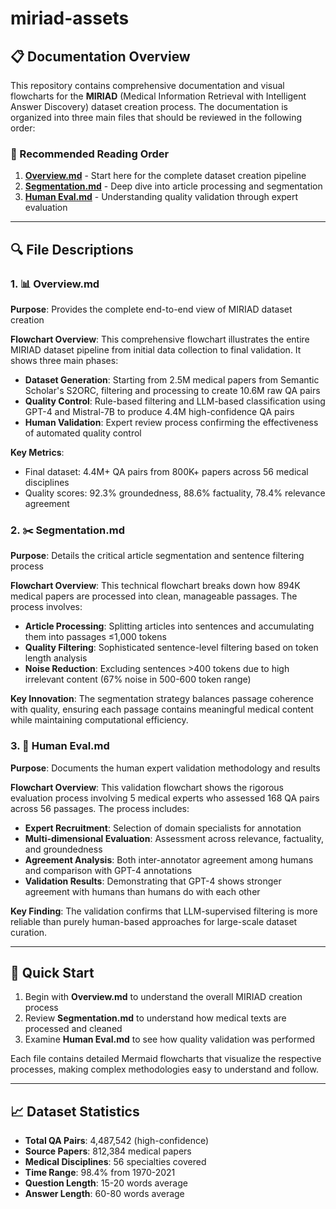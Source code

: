 # miriad-assets

## 📋 Documentation Overview

This repository contains comprehensive documentation and visual flowcharts for the **MIRIAD** (Medical Information Retrieval with Intelligent Answer Discovery) dataset creation process. The documentation is organized into three main files that should be reviewed in the following order:

### 📖 Recommended Reading Order

1. **[Overview.md](Overview.md)** - Start here for the complete dataset creation pipeline
2. **[Segmentation.md](Segmentation.md)** - Deep dive into article processing and segmentation
3. **[Human Eval.md](Human%20Eval.md)** - Understanding quality validation through expert evaluation

---

## 🔍 File Descriptions

### 1. 📊 Overview.md
**Purpose**: Provides the complete end-to-end view of MIRIAD dataset creation

**Flowchart Overview**: This comprehensive flowchart illustrates the entire MIRIAD dataset pipeline from initial data collection to final validation. It shows three main phases:
- **Dataset Generation**: Starting from 2.5M medical papers from Semantic Scholar's S2ORC, filtering and processing to create 10.6M raw QA pairs
- **Quality Control**: Rule-based filtering and LLM-based classification using GPT-4 and Mistral-7B to produce 4.4M high-confidence QA pairs
- **Human Validation**: Expert review process confirming the effectiveness of automated quality control

**Key Metrics**: 
- Final dataset: 4.4M+ QA pairs from 800K+ papers across 56 medical disciplines
- Quality scores: 92.3% groundedness, 88.6% factuality, 78.4% relevance agreement

### 2. ✂️ Segmentation.md
**Purpose**: Details the critical article segmentation and sentence filtering process

**Flowchart Overview**: This technical flowchart breaks down how 894K medical papers are processed into clean, manageable passages. The process involves:
- **Article Processing**: Splitting articles into sentences and accumulating them into passages ≤1,000 tokens
- **Quality Filtering**: Sophisticated sentence-level filtering based on token length analysis
- **Noise Reduction**: Excluding sentences >400 tokens due to high irrelevant content (67% noise in 500-600 token range)

**Key Innovation**: The segmentation strategy balances passage coherence with quality, ensuring each passage contains meaningful medical content while maintaining computational efficiency.

### 3. 👥 Human Eval.md
**Purpose**: Documents the human expert validation methodology and results

**Flowchart Overview**: This validation flowchart shows the rigorous evaluation process involving 5 medical experts who assessed 168 QA pairs across 56 passages. The process includes:
- **Expert Recruitment**: Selection of domain specialists for annotation
- **Multi-dimensional Evaluation**: Assessment across relevance, factuality, and groundedness
- **Agreement Analysis**: Both inter-annotator agreement among humans and comparison with GPT-4 annotations
- **Validation Results**: Demonstrating that GPT-4 shows stronger agreement with humans than humans do with each other

**Key Finding**: The validation confirms that LLM-supervised filtering is more reliable than purely human-based approaches for large-scale dataset curation.

---

## 🎯 Quick Start

1. Begin with **Overview.md** to understand the overall MIRIAD creation process
2. Review **Segmentation.md** to understand how medical texts are processed and cleaned  
3. Examine **Human Eval.md** to see how quality validation was performed

Each file contains detailed Mermaid flowcharts that visualize the respective processes, making complex methodologies easy to understand and follow.

---

## 📈 Dataset Statistics

- **Total QA Pairs**: 4,487,542 (high-confidence)
- **Source Papers**: 812,384 medical papers  
- **Medical Disciplines**: 56 specialties covered
- **Time Range**: 98.4% from 1970-2021
- **Question Length**: 15-20 words average
- **Answer Length**: 60-80 words average
